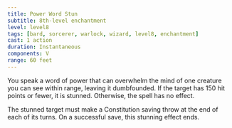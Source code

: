 ```yaml
---
title: Power Word Stun
subtitle: 8th-level enchantment
level: level8
tags: [bard, sorcerer, warlock, wizard, level8, enchantment]
cast: 1 action
duration: Instantaneous
components: V
range: 60 feet
---
```

You speak a word of power that can overwhelm the mind of one creature you can see within range, leaving it dumbfounded. If the target has 150 hit points or fewer, it is stunned. Otherwise, the spell has no effect.

The stunned target must make a Constitution saving throw at the end of each of its turns.  On a successful save, this stunning effect ends.